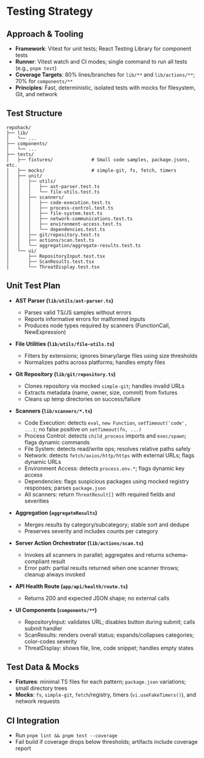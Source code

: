 # Testing Strategy

## Approach & Tooling
- **Framework**: Vitest for unit tests; React Testing Library for component tests
- **Runner**: Vitest watch and CI modes; single command to run all tests (e.g., `pnpm test`)
- **Coverage Targets**: 80% lines/branches for `lib/**` and `lib/actions/**`; 70% for `components/**`
- **Principles**: Fast, deterministic, isolated tests with mocks for filesystem, Git, and network

## Test Structure
```
repohack/
├── lib/
│   └── ...
├── components/
│   └── ...
├── tests/
│   ├── fixtures/              # Small code samples, package.jsons, etc.
│   ├── mocks/                 # simple-git, fs, fetch, timers
│   ├── unit/
│   │   ├── utils/
│   │   │   ├── ast-parser.test.ts
│   │   │   └── file-utils.test.ts
│   │   ├── scanners/
│   │   │   ├── code-execution.test.ts
│   │   │   ├── process-control.test.ts
│   │   │   ├── file-system.test.ts
│   │   │   ├── network-communications.test.ts
│   │   │   ├── environment-access.test.ts
│   │   │   └── dependencies.test.ts
│   │   ├── git/repository.test.ts
│   │   ├── actions/scan.test.ts
│   │   └── aggregation/aggregate-results.test.ts
│   └── ui/
│       ├── RepositoryInput.test.tsx
│       ├── ScanResults.test.tsx
│       └── ThreatDisplay.test.tsx
```

## Unit Test Plan
- **AST Parser (`lib/utils/ast-parser.ts`)**
  - Parses valid TS/JS samples without errors
  - Reports informative errors for malformed inputs
  - Produces node types required by scanners (FunctionCall, NewExpression)

- **File Utilities (`lib/utils/file-utils.ts`)**
  - Filters by extensions; ignores binary/large files using size thresholds
  - Normalizes paths across platforms; handles empty files

- **Git Repository (`lib/git/repository.ts`)**
  - Clones repository via mocked `simple-git`; handles invalid URLs
  - Extracts metadata (name, owner, size, commit) from fixtures
  - Cleans up temp directories on success/failure

- **Scanners (`lib/scanners/*.ts`)**
  - Code Execution: detects `eval`, `new Function`, `setTimeout('code', ...)`; no false positive on `setTimeout(fn, ...)`
  - Process Control: detects `child_process` imports and `exec/spawn`; flags dynamic commands
  - File System: detects read/write ops; resolves relative paths safely
  - Network: detects `fetch/axios/http/https` with external URLs; flags dynamic URLs
  - Environment Access: detects `process.env.*`; flags dynamic key access
  - Dependencies: flags suspicious packages using mocked registry responses; parses `package.json`
  - All scanners: return `ThreatResult[]` with required fields and severities

- **Aggregation (`aggregateResults`)**
  - Merges results by category/subcategory; stable sort and dedupe
  - Preserves severity and includes counts per category

- **Server Action Orchestrator (`lib/actions/scan.ts`)**
  - Invokes all scanners in parallel; aggregates and returns schema-compliant result
  - Error path: partial results returned when one scanner throws; cleanup always invoked

- **API Health Route (`app/api/health/route.ts`)**
  - Returns 200 and expected JSON shape; no external calls

- **UI Components (`components/**`)**
  - RepositoryInput: validates URL; disables button during submit; calls submit handler
  - ScanResults: renders overall status; expands/collapses categories; color-codes severity
  - ThreatDisplay: shows file, line, code snippet; handles empty states

## Test Data & Mocks
- **Fixtures**: minimal TS files for each pattern; `package.json` variations; small directory trees
- **Mocks**: `fs`, `simple-git`, `fetch`/registry, timers (`vi.useFakeTimers()`), and network requests

## CI Integration
- Run `pnpm lint && pnpm test --coverage`
- Fail build if coverage drops below thresholds; artifacts include coverage report
